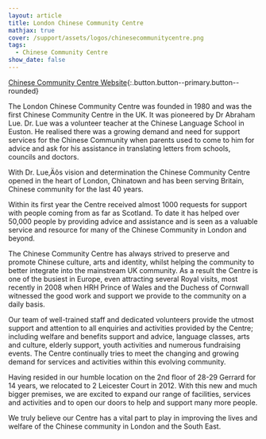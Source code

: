```yaml
---
layout: article
title: London Chinese Community Centre
mathjax: true
cover: /support/assets/logos/chinesecommunitycentre.png
tags:
  - Chinese Community Centre
show_date: false
---
```


[Chinese Community Centre Website](https://www.ccc.org.uk){:.button.button--primary.button--rounded}


The London Chinese Community Centre was founded in 1980 and was the first Chinese Community Centre in the UK. It was pioneered by Dr Abraham Lue. Dr. Lue was a volunteer teacher at the Chinese Language School in Euston. He realised there was a growing demand and need for support services for the Chinese Community when parents used to come to him for advice and ask for his assistance in translating letters from schools, councils and doctors.

With Dr. Lue‚Äôs vision and determination the Chinese Community Centre opened in the heart of London‚ Chinatown and has been serving Britain‚ Chinese community for the last 40 years.

Within its first year the Centre received almost 1000 requests for support with people coming from as far as Scotland. To date it has helped over 50,000 people by providing advice and assistance and is seen as a valuable service and resource for many of the Chinese Community in London and beyond.

The Chinese Community Centre has always strived to preserve and promote Chinese culture, arts and identity, whilst helping the community to better integrate into the mainstream UK community. As a result the Centre is one of the busiest in Europe, even attracting several Royal visits, most recently in 2008 when HRH Prince of Wales and the Duchess of Cornwall witnessed the good work and support we provide to the community on a daily basis.

Our team of well-trained staff and dedicated volunteers provide the utmost support and attention to all enquiries and activities provided by the Centre; including welfare and benefits support and advice, language classes, arts and culture, elderly support, youth activities and numerous fundraising events. The Centre continually tries to meet the changing and growing demand for services and activities within this evolving community.

Having resided in our humble location on the 2nd floor of 28-29 Gerrard for 14 years, we relocated to 2 Leicester Court in 2012. With this new and much bigger premises, we are excited to expand our range of facilities, services and activities and to open our doors to help and support many more people.

We truly believe our Centre has a vital part to play in improving the lives and welfare of the Chinese community in London and the South East.
